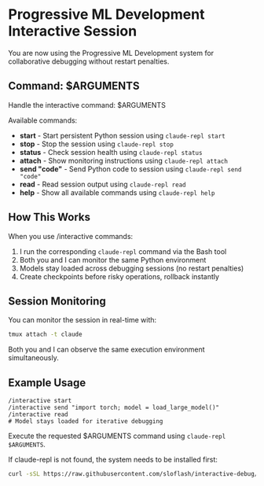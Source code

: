 # Progressive ML Development Interactive Session

You are now using the Progressive ML Development system for collaborative debugging without restart penalties.

## Command: $ARGUMENTS

Handle the interactive command: $ARGUMENTS

Available commands:
- **start** - Start persistent Python session using `claude-repl start`
- **stop** - Stop the session using `claude-repl stop`  
- **status** - Check session health using `claude-repl status`
- **attach** - Show monitoring instructions using `claude-repl attach`
- **send "code"** - Send Python code to session using `claude-repl send "code"`
- **read** - Read session output using `claude-repl read`
- **help** - Show all available commands using `claude-repl help`

## How This Works

When you use /interactive commands:
1. I run the corresponding `claude-repl` command via the Bash tool
2. Both you and I can monitor the same Python environment  
3. Models stay loaded across debugging sessions (no restart penalties)
4. Create checkpoints before risky operations, rollback instantly

## Session Monitoring

You can monitor the session in real-time with:
```bash
tmux attach -t claude
```

Both you and I can observe the same execution environment simultaneously.

## Example Usage

```
/interactive start
/interactive send "import torch; model = load_large_model()"  
/interactive read
# Model stays loaded for iterative debugging
```

Execute the requested $ARGUMENTS command using `claude-repl $ARGUMENTS`.

If claude-repl is not found, the system needs to be installed first:
```bash
curl -sSL https://raw.githubusercontent.com/sloflash/interactive-debug/main/src/install_universal.py | python3
```